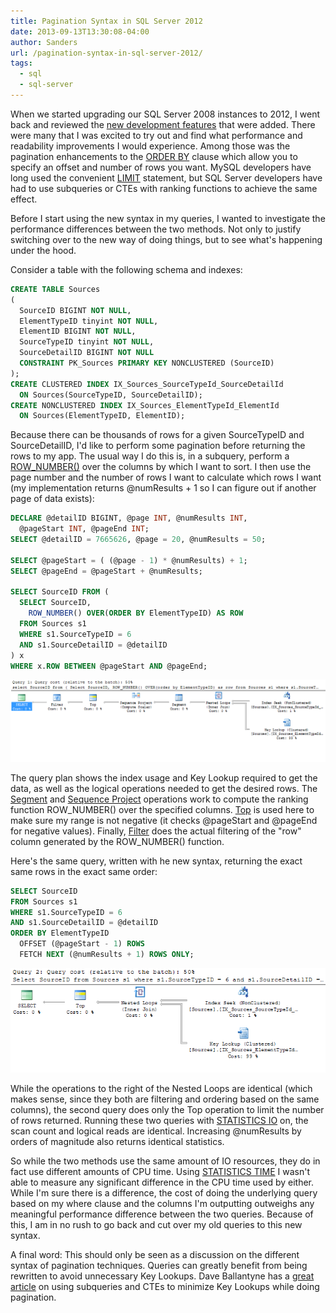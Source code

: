 ```yaml
---
title: Pagination Syntax in SQL Server 2012
date: 2013-09-13T13:30:08-04:00
author: Sanders
url: /pagination-syntax-in-sql-server-2012/
tags:
  - sql
  - sql-server
---
```

When we started upgrading our SQL Server 2008 instances to 2012, I went back and reviewed the <a href="http://technet.microsoft.com/en-us/library/09f0096e-ab95-4be0-8c01-f98753255747" target="_blank">new development features</a> that were added. There were many that I was excited to try out and find what performance and readability improvements I would experience. Among those was the pagination enhancements to the <a href="http://technet.microsoft.com/en-us/library/ms188385" target="_blank">ORDER BY</a> clause which allow you to specify an offset and number of rows you want. MySQL developers have long used the convenient <a href="http://dev.mysql.com/doc/refman/5.0/en/select.html" target="_blank">LIMIT</a> statement, but SQL Server developers have had to use subqueries or CTEs with ranking functions to achieve the same effect.

Before I start using the new syntax in my queries, I wanted to investigate the performance differences between the two methods. Not only to justify switching over to the new way of doing things, but to see what's happening under the hood.

Consider a table with the following schema and indexes:

```sql
CREATE TABLE Sources
(
  SourceID BIGINT NOT NULL,
  ElementTypeID tinyint NOT NULL,
  ElementID BIGINT NOT NULL,
  SourceTypeID tinyint NOT NULL,
  SourceDetailID BIGINT NOT NULL
  CONSTRAINT PK_Sources PRIMARY KEY NONCLUSTERED (SourceID)
);
CREATE CLUSTERED INDEX IX_Sources_SourceTypeId_SourceDetailId
  ON Sources(SourceTypeID, SourceDetailID);
CREATE NONCLUSTERED INDEX IX_Sources_ElementTypeId_ElementId
  ON Sources(ElementTypeID, ElementID);
```

Because there can be thousands of rows for a given SourceTypeID and SourceDetailID, I'd like to perform some pagination before returning the rows to my app. The usual way I do this is, in a subquery, perform a <a href="http://technet.microsoft.com/en-us/library/ms186734.aspx" target="_blank">ROW_NUMBER()</a> over the columns by which I want to sort. I then use the page number and the number of rows I want to calculate which rows I want (my implementation returns @numResults + 1 so I can figure out if another page of data exists):

```sql
DECLARE @detailID BIGINT, @page INT, @numResults INT,
  @pageStart INT, @pageEnd INT;
SELECT @detailID = 7665626, @page = 20, @numResults = 50;

SELECT @pageStart = ( (@page - 1) * @numResults) + 1;
SELECT @pageEnd = @pageStart + @numResults;

SELECT SourceID FROM (
  SELECT SourceID,
    ROW_NUMBER() OVER(ORDER BY ElementTypeID) AS ROW
  FROM Sources s1
  WHERE s1.SourceTypeID = 6
  AND s1.SourceDetailID = @detailID
) x
WHERE x.ROW BETWEEN @pageStart AND @pageEnd;
```

![](./qp1-pagination.png)

The query plan shows the index usage and Key Lookup required to get the data, as well as the logical operations needed to get the desired rows. The <a href="http://technet.microsoft.com/en-us/library/ms180774(v=sql.105).aspx" target="_blank">Segment</a> and <a href="http://technet.microsoft.com/en-us/library/ms187041(v=sql.105).aspx" target="_blank">Sequence Project</a> operations work to compute the ranking function ROW_NUMBER() over the specified columns. <a href="http://technet.microsoft.com/en-us/library/ms177432(v=sql.105).aspx" target="_blank">Top</a> is used here to make sure my range is not negative (it checks @pageStart and @pageEnd for negative values). Finally, <a href="http://technet.microsoft.com/en-us/library/ms175020(v=sql.105).aspx" target="_blank">Filter</a> does the actual filtering of the "row" column generated by the ROW_NUMBER() function.

Here's the same query, written with he new syntax, returning the exact same rows in the exact same order:

```sql
SELECT SourceID
FROM Sources s1
WHERE s1.SourceTypeID = 6
AND s1.SourceDetailID = @detailID
ORDER BY ElementTypeID
  OFFSET (@pageStart - 1) ROWS
  FETCH NEXT (@numResults + 1) ROWS ONLY;
```

![](./qp2-pagination.png)

While the operations to the right of the Nested Loops are identical (which makes sense, since they both are filtering and ordering based on the same columns), the second query does only the Top operation to limit the number of rows returned. Running these two queries with <a href="http://msdn.microsoft.com/en-us/library/ms184361.aspx" target="_blank">STATISTICS IO</a> on, the scan count and logical reads are identical. Increasing @numResults by orders of magnitude also returns identical statistics.

So while the two methods use the same amount of IO resources, they do in fact use different amounts of CPU time. Using <a href="http://technet.microsoft.com/en-us/library/ms190287.aspx" target="_blank">STATISTICS TIME</a> I wasn't able to measure any significant difference in the CPU time used by either. While I'm sure there is a difference, the cost of doing the underlying query based on my where clause and the columns I'm outputting outweighs any meaningful performance difference between the two queries. Because of this, I am in no rush to go back and cut over my old queries to this new syntax.

A final word: This should only be seen as a discussion on the different syntax of pagination techniques. Queries can greatly benefit from being rewritten to avoid unnecessary Key Lookups. Dave Ballantyne has a <a href="http://sqlblogcasts.com/blogs/sqlandthelike/archive/2012/04/26/offset-without-offset.aspx" target="_blank">great article</a> on using subqueries and CTEs to minimize Key Lookups while doing pagination.
